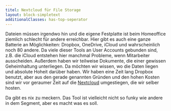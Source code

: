 ```yaml
---
titel: Nextcloud für File Storage
layout: block-simpletext
additionalClasses: has-top-seperator
---
```


Dateien müssen irgendwo hin und die eigene Festplatte ist beim Homeoffice ziemlich schlecht für andere erreichbar. Hier gibt es auch eine ganze Batterie an Möglichkeiten: Dropbox, OneDrive, iCloud und wahrscheinlich noch 80 andere. Da viele dieser Tools an User Accounts gebunden sind, z.B. die iCloud entstehen hier manchmal Probleme, wenn Mitarbeiter ausscheiden. Außerdem haben wir teilweise Dokumente, die einer gewissen Geheimhaltung unterliegen. Da möchten wir wissen, wo die Daten liegen und absolute Hoheit darüber haben. Wir haben eine Zeit lang Dropbox benutzt, aber aus den gerade genannten Gründen und den hohen Kosten sind wir vor geraumer Zeit auf die [Nextcloud](https://nextcloud.com/) umgestiegen, die wir selber hosten. 

Da gibt es nix zu meckern. Das Tool ist vielleicht nicht so funky wie andere in dem Segment, aber es macht was es soll.